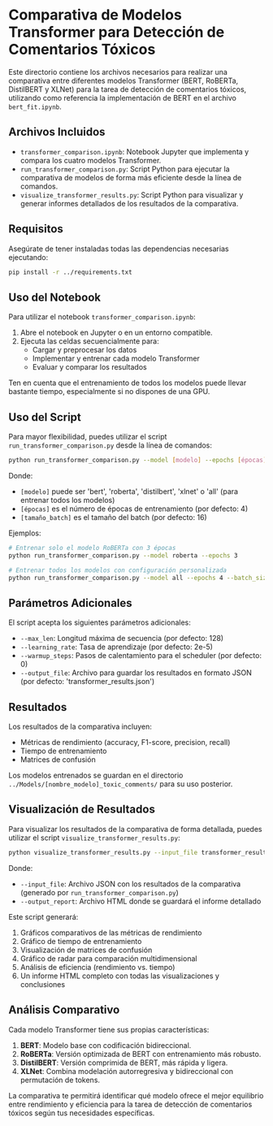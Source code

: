 # Comparativa de Modelos Transformer para Detección de Comentarios Tóxicos

Este directorio contiene los archivos necesarios para realizar una comparativa entre diferentes modelos Transformer (BERT, RoBERTa, DistilBERT y XLNet) para la tarea de detección de comentarios tóxicos, utilizando como referencia la implementación de BERT en el archivo `bert_fit.ipynb`.

## Archivos Incluidos

- `transformer_comparison.ipynb`: Notebook Jupyter que implementa y compara los cuatro modelos Transformer.
- `run_transformer_comparison.py`: Script Python para ejecutar la comparativa de modelos de forma más eficiente desde la línea de comandos.
- `visualize_transformer_results.py`: Script Python para visualizar y generar informes detallados de los resultados de la comparativa.

## Requisitos

Asegúrate de tener instaladas todas las dependencias necesarias ejecutando:

```bash
pip install -r ../requirements.txt
```

## Uso del Notebook

Para utilizar el notebook `transformer_comparison.ipynb`:

1. Abre el notebook en Jupyter o en un entorno compatible.
2. Ejecuta las celdas secuencialmente para:
   - Cargar y preprocesar los datos
   - Implementar y entrenar cada modelo Transformer
   - Evaluar y comparar los resultados

Ten en cuenta que el entrenamiento de todos los modelos puede llevar bastante tiempo, especialmente si no dispones de una GPU.

## Uso del Script

Para mayor flexibilidad, puedes utilizar el script `run_transformer_comparison.py` desde la línea de comandos:

```bash
python run_transformer_comparison.py --model [modelo] --epochs [épocas] --batch_size [tamaño_batch]
```

Donde:
- `[modelo]` puede ser 'bert', 'roberta', 'distilbert', 'xlnet' o 'all' (para entrenar todos los modelos)
- `[épocas]` es el número de épocas de entrenamiento (por defecto: 4)
- `[tamaño_batch]` es el tamaño del batch (por defecto: 16)

Ejemplos:

```bash
# Entrenar solo el modelo RoBERTa con 3 épocas
python run_transformer_comparison.py --model roberta --epochs 3

# Entrenar todos los modelos con configuración personalizada
python run_transformer_comparison.py --model all --epochs 4 --batch_size 8 --max_len 128 --learning_rate 2e-5
```

## Parámetros Adicionales

El script acepta los siguientes parámetros adicionales:

- `--max_len`: Longitud máxima de secuencia (por defecto: 128)
- `--learning_rate`: Tasa de aprendizaje (por defecto: 2e-5)
- `--warmup_steps`: Pasos de calentamiento para el scheduler (por defecto: 0)
- `--output_file`: Archivo para guardar los resultados en formato JSON (por defecto: 'transformer_results.json')

## Resultados

Los resultados de la comparativa incluyen:

- Métricas de rendimiento (accuracy, F1-score, precision, recall)
- Tiempo de entrenamiento
- Matrices de confusión

Los modelos entrenados se guardan en el directorio `../Models/[nombre_modelo]_toxic_comments/` para su uso posterior.

## Visualización de Resultados

Para visualizar los resultados de la comparativa de forma detallada, puedes utilizar el script `visualize_transformer_results.py`:

```bash
python visualize_transformer_results.py --input_file transformer_results.json --output_report transformer_comparison_report.html
```

Donde:
- `--input_file`: Archivo JSON con los resultados de la comparativa (generado por `run_transformer_comparison.py`)
- `--output_report`: Archivo HTML donde se guardará el informe detallado

Este script generará:

1. Gráficos comparativos de las métricas de rendimiento
2. Gráfico de tiempo de entrenamiento
3. Visualización de matrices de confusión
4. Gráfico de radar para comparación multidimensional
5. Análisis de eficiencia (rendimiento vs. tiempo)
6. Un informe HTML completo con todas las visualizaciones y conclusiones

## Análisis Comparativo

Cada modelo Transformer tiene sus propias características:

1. **BERT**: Modelo base con codificación bidireccional.
2. **RoBERTa**: Versión optimizada de BERT con entrenamiento más robusto.
3. **DistilBERT**: Versión comprimida de BERT, más rápida y ligera.
4. **XLNet**: Combina modelación autorregresiva y bidireccional con permutación de tokens.

La comparativa te permitirá identificar qué modelo ofrece el mejor equilibrio entre rendimiento y eficiencia para la tarea de detección de comentarios tóxicos según tus necesidades específicas.